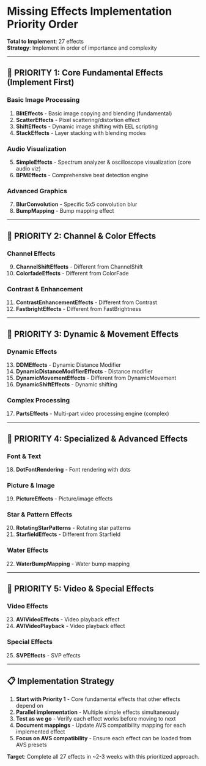 # Missing Effects Implementation Priority Order

**Total to Implement**: 27 effects  
**Strategy**: Implement in order of importance and complexity

---

## 🎯 **PRIORITY 1: Core Fundamental Effects (Implement First)**

### **Basic Image Processing**
1. **BlitEffects** - Basic image copying and blending (fundamental)
2. **ScatterEffects** - Pixel scattering/distortion effect  
3. **ShiftEffects** - Dynamic image shifting with EEL scripting
4. **StackEffects** - Layer stacking with blending modes

### **Audio Visualization**
5. **SimpleEffects** - Spectrum analyzer & oscilloscope visualization (core audio viz)
6. **BPMEffects** - Comprehensive beat detection engine

### **Advanced Graphics**
7. **BlurConvolution** - Specific 5x5 convolution blur
8. **BumpMapping** - Bump mapping effect

---

## 🎯 **PRIORITY 2: Channel & Color Effects**

### **Channel Effects**
9. **ChannelShiftEffects** - Different from ChannelShift
10. **ColorfadeEffects** - Different from ColorFade

### **Contrast & Enhancement**
11. **ContrastEnhancementEffects** - Different from Contrast
12. **FastbrightEffects** - Different from FastBrightness

---

## 🎯 **PRIORITY 3: Dynamic & Movement Effects**

### **Dynamic Effects**
13. **DDMEffects** - Dynamic Distance Modifier
14. **DynamicDistanceModifierEffects** - Distance modifier
15. **DynamicMovementEffects** - Different from DynamicMovement
16. **DynamicShiftEffects** - Dynamic shifting

### **Complex Processing**
17. **PartsEffects** - Multi-part video processing engine (complex)

---

## 🎯 **PRIORITY 4: Specialized & Advanced Effects**

### **Font & Text**
18. **DotFontRendering** - Font rendering with dots

### **Picture & Image**
19. **PictureEffects** - Picture/image effects

### **Star & Pattern Effects**
20. **RotatingStarPatterns** - Rotating star patterns
21. **StarfieldEffects** - Different from Starfield

### **Water Effects**
22. **WaterBumpMapping** - Water bump mapping

---

## 🎯 **PRIORITY 5: Video & Special Effects**

### **Video Effects**
23. **AVIVideoEffects** - Video playback effect
24. **AVIVideoPlayback** - Video playback effect

### **Special Effects**
25. **SVPEffects** - SVP effects

---

## 📋 **Implementation Strategy**

1. **Start with Priority 1** - Core fundamental effects that other effects depend on
2. **Parallel implementation** - Multiple simple effects simultaneously
3. **Test as we go** - Verify each effect works before moving to next
4. **Document mappings** - Update AVS compatibility mapping for each implemented effect
5. **Focus on AVS compatibility** - Ensure each effect can be loaded from AVS presets

**Target**: Complete all 27 effects in ~2-3 weeks with this prioritized approach.
